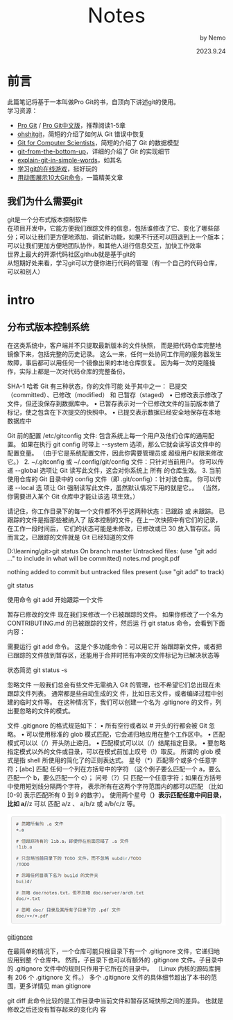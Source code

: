 <center><font size=7>Notes</font></center>
<p align='right'>by Nemo</p>
<p align='right'>2023.9.24</p>

# 前言
此篇笔记将基于一本叫做Pro Git的书，自顶向下讲述git的使用。  
学习资源：
- [Pro Git](https://git-scm.com/book/en/v2)  /  [Pro Git中文版](https://git-scm.com/book/zh/v2)，推荐阅读1-5章
- [ohshitgit](https://ohshitgit.com/)，简短的介绍了如何从 Git 错误中恢复
- [Git for Computer Scientists](https://eagain.net/articles/git-for-computer-scientists/)，简短的介绍了 Git 的数据模型
- [git-from-the-bottom-up](https://jwiegley.github.io/git-from-the-bottom-up/)，详细的介绍了 Git 的实现细节
- [explain-git-in-simple-words](https://xosh.org/explain-git-in-simple-words/)，如其名
- [学习git的在线游戏](https://learngitbranching.js.org/)，挺好玩的
- [用动图展示10大Git命令](https://zhuanlan.zhihu.com/p/132573100)，一篇精美文章


## 我们为什么需要git
git是一个分布式版本控制软件  
在项目开发中，它能方便我们跟踪文件的信息，包括谁修改了它、变化了哪些部分；可以让我们更方便地添加、调试新功能，如果不行还可以回退到上一个版本；可以让我们更加方便地团队协作，和其他人进行信息交互，加快工作效率  
世界上最大的开源代码社区github就是基于git的  
从短期好处来看，学习git可以方便你进行代码的管理（有一个自己的代码仓库，可以和别人）

# intro
## 分布式版本控制系统
在这类系统中，客户端并不只提取最新版本的文件快照， 而是把代码仓库完整地镜像下来，包括完整的历史记录。 这么一来，任何一处协同工作用的服务器发生故障，事后都可以用任何一个镜像出来的本地仓库恢复。 因为每一次的克隆操作，实际上都是一次对代码仓库的完整备份。


SHA-1 哈希
Git 有三种状态，你的文件可能
处于其中之一： 已提交（committed）、已修改（modified） 和 已暂存（staged）
• 已修改表示修改了文件，但还没保存到数据库中。
• 已暂存表示对一个已修改文件的当前版本做了标记，使之包含在下次提交的快照中。
• 已提交表示数据已经安全地保存在本地数据库中


Git 前的配置
/etc/gitconfig 文件: 包含系统上每一个用户及他们仓库的通用配置。 如果在执行 git config 时带上
--system 选项，那么它就会读写该文件中的配置变量。 （由于它是系统配置文件，因此你需要管理员或
超级用户权限来修改它。）
2. ~/.gitconfig 或 ~/.config/git/config 文件：只针对当前用户。 你可以传递 --global 选项让 Git
读写此文件，这会对你系统上 所有 的仓库生效。
3. 当前使用仓库的 Git 目录中的 config 文件（即 .git/config）：针对该仓库。 你可以传递 --local 选
项让 Git 强制读写此文件，虽然默认情况下用的就是它。。 （当然，你需要进入某个 Git 仓库中才能让该选
项生效。）


请记住，你工作目录下的每一个文件都不外乎这两种状态：已跟踪 或 未跟踪。 已跟踪的文件是指那些被纳入了
版本控制的文件，在上一次快照中有它们的记录，在工作一段时间后， 它们的状态可能是未修改，已修改或已
30
放入暂存区。简而言之，已跟踪的文件就是 Git 已经知道的文件




D:\learning\git>git status
On branch master
Untracked files:
  (use "git add <file>..." to include in what will be committed)
        notes.md
        progit.pdf

nothing added to commit but untracked files present (use "git add" to track)

git status

使用命令 git add 开始跟踪一个文件


暂存已修改的文件
现在我们来修改一个已被跟踪的文件。 如果你修改了一个名为 CONTRIBUTING.md 的已被跟踪的文件，然后运
行 git status 命令，会看到下面内容：

需要运行 git add 命令。 这是个多功能命令：可以用它开
始跟踪新文件，或者把已跟踪的文件放到暂存区，还能用于合并时把有冲突的文件标记为已解决状态等

状态简览
git status -s 

忽略文件
一般我们总会有些文件无需纳入 Git 的管理，也不希望它们总出现在未跟踪文件列表。 通常都是些自动生成的文
件，比如日志文件，或者编译过程中创建的临时文件等。 在这种情况下，我们可以创建一个名为 .gitignore
的文件，列出要忽略的文件的模式。

文件 .gitignore 的格式规范如下：
• 所有空行或者以 # 开头的行都会被 Git 忽略。
• 可以使用标准的 glob 模式匹配，它会递归地应用在整个工作区中。
• 匹配模式可以以（/）开头防止递归。
• 匹配模式可以以（/）结尾指定目录。
• 要忽略指定模式以外的文件或目录，可以在模式前加上叹号（!）取反。
所谓的 glob 模式是指 shell 所使用的简化了的正则表达式。 星号（*）匹配零个或多个任意字符；[abc] 匹配
任何一个列在方括号中的字符 （这个例子要么匹配一个 a，要么匹配一个 b，要么匹配一个 c）； 问号（?）只
匹配一个任意字符；如果在方括号中使用短划线分隔两个字符， 表示所有在这两个字符范围内的都可以匹配
（比如 [0-9] 表示匹配所有 0 到 9 的数字）。 使用两个星号（**）表示匹配任意中间目录，比如 a/**/z 可以
匹配 a/z 、 a/b/z 或 a/b/c/z 等。


![Alt text](image.png)

[gitignore](https://github.com/github/gitignore)


在最简单的情况下，一个仓库可能只根目录下有一个 .gitignore 文件，它递归地应用到整
个仓库中。 然而，子目录下也可以有额外的 .gitignore 文件。子目录中的 .gitignore
文件中的规则只作用于它所在的目录中。 （Linux 内核的源码库拥有 206 个 .gitignore 文
件。）
多个 .gitignore 文件的具体细节超出了本书的范围，更多详情见 man gitignore


git diff
此命令比较的是工作目录中当前文件和暂存区域快照之间的差异。 也就是修改之后还没有暂存起来的变化内
容










